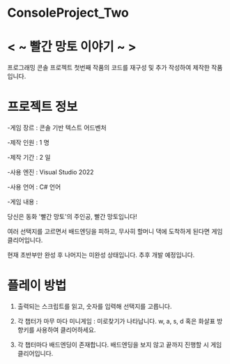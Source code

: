 # ConsoleProject_Two

 <  ~ 빨간 망토 이야기 ~  >
 =============
 프로그래밍 콘솔 프로젝트 첫번째 작품의 코드를 재구성 및 추가 작성하여 제작한 작품입니다.



프로젝트 정보
=============
-게임 장르 : 콘솔 기반 텍스트 어드벤처

-제작 인원 : 1 명

-제작 기간 : 2 일

-사용 엔진 : Visual Studio 2022

-사용 언어 : C# 언어

-게임 내용 :

당신은 동화 '빨간 망토'의 주인공, 빨간 망토입니다!

여러 선택지를 고르면서 배드엔딩을 피하고, 무사히 할머니 댁에 도착하게 된다면 게임 클리어입니다.

현재 초반부만 완성 후 나머지는 미완성 상태입니다. 추후 개발 예정입니다.



플레이 방법
=============
1. 출력되는 스크립트를 읽고, 숫자를 입력해 선택지를 고릅니다.
   
2. 각 챕터가 마무 마다 미니게임 : 미로찾기가 나타납니다. w, a, s, d 혹은 화살표 방향키를 사용하여 클리어하세요.
   
3. 각 챕터마다 배드엔딩이 존재합니다. 배드엔딩을 보지 않고 끝까지 진행할 시 게임 클리어입니다.




